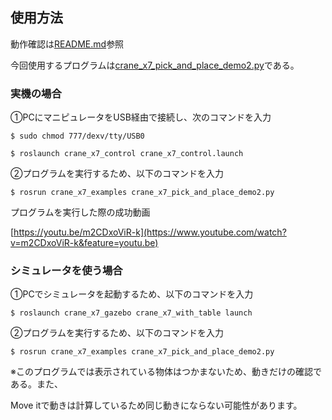 ## 使用方法

動作確認は[README.md](https://github.com/piropann/crane_x7_ros/blob/master/crane_x7_examples/README.md)参照

今回使用するプログラムは[crane_x7_pick_and_place_demo2.py](https://github.com/shuta-tech/crane_x7_ros/blob/robot_design3/crane_x7_examples/scripts/crane_x7_pick_and_place_demo2.py)である。

### 実機の場合

①PCにマニピュレータをUSB経由で接続し、次のコマンドを入力

 `$ sudo chmod 777/dexv/tty/USB0`

 `$ roslaunch crane_x7_control crane_x7_control.launch`

②プログラムを実行するため、以下のコマンドを入力

 `$ rosrun crane_x7_examples crane_x7_pick_and_place_demo2.py`

プログラムを実行した際の成功動画

[https://youtu.be/m2CDxoViR-k](https://www.youtube.com/watch?v=m2CDxoViR-k&feature=youtu.be)

### シミュレータを使う場合

①PCでシミュレータを起動するため、以下のコマンドを入力

 `$ roslaunch crane_x7_gazebo crane_x7_with_table launch`

②プログラムを実行するため、以下のコマンドを入力

 `$ rosrun crane_x7_examples crane_x7_pick_and_place_demo2.py`

※このプログラムでは表示されている物体はつかまないため、動きだけの確認である。また、

Move itで動きは計算しているため同じ動きにならない可能性があります。